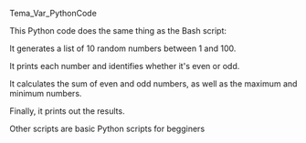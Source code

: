 Tema_Var_PythonCode

This Python code does the same thing as the Bash script:

It generates a list of 10 random numbers between 1 and 100.

It prints each number and identifies whether it's even or odd.

It calculates the sum of even and odd numbers, as well as the maximum and minimum numbers.

Finally, it prints out the results.

Other scripts are basic Python scripts for begginers 

